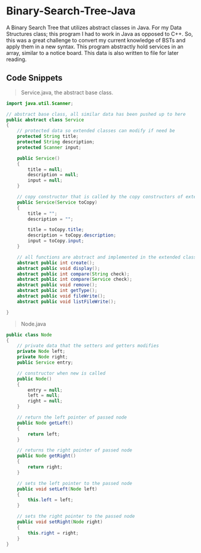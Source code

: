 # Binary-Search-Tree-Java
A Binary Search Tree that utilizes abstract classes in Java. For my Data Structures class; this program I had to work in Java as opposed to C++. So, this was a great challenge to convert my current knowledge of BSTs and apply them in a new syntax. This program abstractly hold services in an array, similar to a notice board. This data is also written to file for later reading.

## Code Snippets
> Service.java, the abstract base class.
```java
import java.util.Scanner;

// abstract base class, all similar data has been pushed up to here
public abstract class Service
{
    // protected data so extended classes can modify if need be
    protected String title;
    protected String description;
    protected Scanner input;

    public Service()
    {
        title = null;
        description = null;
        input = null;
    }

    // copy constructor that is called by the copy constructors of extended classes
    public Service(Service toCopy)
    {
        title = "";
        description = "";

        title = toCopy.title;
        description = toCopy.description;
        input = toCopy.input;
    }

    // all functions are abstract and implemented in the extended classes
    abstract public int create();
    abstract public void display();
    abstract public int compare(String check);
    abstract public int compare(Service check);
    abstract public void remove();
    abstract public int getType();
    abstract public void fileWrite();
    abstract public void listFileWrite();

}
```
> Node.java 
```java
public class Node
{
    // private data that the setters and getters modifies
    private Node left;
    private Node right;
    public Service entry;

    // constructor when new is called
    public Node()
    {
        entry = null;
        left = null;
        right = null;
    }

    // return the left pointer of passed node
    public Node getLeft()
    {
        return left;
    }

    // returns the right pointer of passed node
    public Node getRight()
    {
        return right;
    }

    // sets the left pointer to the passed node
    public void setLeft(Node left)
    {
        this.left = left;
    }

    // sets the right pointer to the passed node
    public void setRight(Node right)
    {
        this.right = right;
    }
}
```
